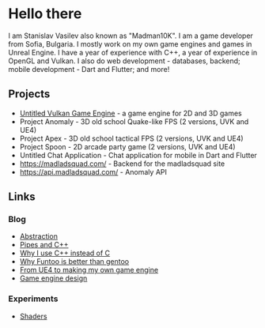 # Hello there
I am Stanislav Vasilev also known as "Madman10K". I am a game developer from Sofia, Bulgaria. I mostly work on my own game engines and games in Unreal Engine. I have a year of experience with C++, a year of experience in OpenGL and Vulkan. I also do web development - databases, backend; mobile development - Dart and Flutter; and more!
## Projects
- [Untitled Vulkan Game Engine](https://github.com/MadLadSquad/UntitledVulkanGameEngine) - a game engine for 2D and 3D games
- Project Anomaly - 3D old school Quake-like FPS (2 versions, UVK and UE4)
- Project Apex - 3D old school tactical FPS (2 versions, UVK and UE4)
- Project Spoon - 2D arcade party game (2 versions, UVK and UE4)
- Untitled Chat Application - Chat application for mobile in Dart and Flutter
- https://madladsquad.com/ - Backend for the madladsquad site
- https://api.madladsquad.com/ - Anomaly API 
## Links
### Blog
- [Abstraction](https://madman10k.online/abstraction)
- [Pipes and C++](https://madman10k.online/cpp-pipes)
- [Why I use C++ instead of C](https://madman10k.online/why-i-use-cpp-instead-of-c/)
- [Why Funtoo is better than gentoo](https://madman10k/funtoo/)
- [From UE4 to making my own game engine](https://madman10k.online/from-ue4-to-my-own-engine/)
- [Game engine design](https://madman10k.online/game-engine-design)
### Experiments
- [Shaders](https://madman10k.online/shaders/shaders.html)
